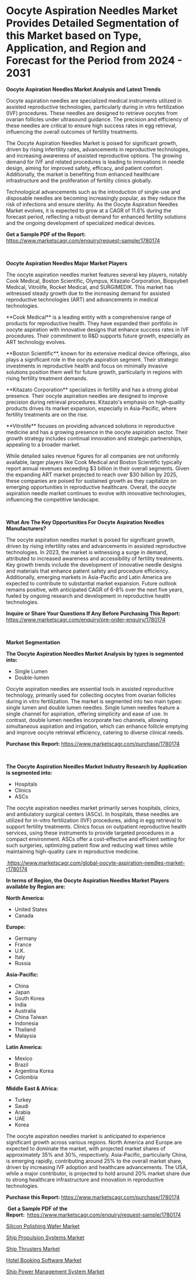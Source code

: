 <p><h1>Oocyte Aspiration Needles Market Provides Detailed Segmentation of this Market based on Type, Application, and Region and Forecast for the Period from 2024 - 2031</h1></p><p><strong>Oocyte Aspiration Needles Market Analysis and Latest Trends</strong></p>
<p><p>Oocyte aspiration needles are specialized medical instruments utilized in assisted reproductive technologies, particularly during in vitro fertilization (IVF) procedures. These needles are designed to retrieve oocytes from ovarian follicles under ultrasound guidance. The precision and efficiency of these needles are critical to ensure high success rates in egg retrieval, influencing the overall outcomes of fertility treatments.</p><p>The Oocyte Aspiration Needles Market is poised for significant growth, driven by rising infertility rates, advancements in reproductive technologies, and increasing awareness of assisted reproductive options. The growing demand for IVF and related procedures is leading to innovations in needle design, aiming for improved safety, efficacy, and patient comfort. Additionally, the market is benefiting from enhanced healthcare infrastructure and the proliferation of fertility clinics globally.</p><p>Technological advancements such as the introduction of single-use and disposable needles are becoming increasingly popular, as they reduce the risk of infections and ensure sterility. As the Oocyte Aspiration Needles Market evolves, it is expected to grow at a CAGR of 11.6% during the forecast period, reflecting a robust demand for enhanced fertility solutions and the ongoing development of specialized medical devices.</p></p>
<p><strong>Get a Sample PDF of the Report:&nbsp;</strong> <a href="https://www.marketscagr.com/enquiry/request-sample/1780174?utm_campaign=1546&utm_medium=2&utm_source=Github&utm_content=ia&utm_term=09102024&utm_id=oocyte-aspiration-needles">https://www.marketscagr.com/enquiry/request-sample/1780174</a></p>
<p>&nbsp;</p>
<p><strong>Oocyte Aspiration Needles Major Market Players</strong></p>
<p><p>The oocyte aspiration needles market features several key players, notably Cook Medical, Boston Scientific, Olympus, Kitazato Corporation, Biopsybell Medical, Vitrolife, Rocket Medical, and SURGIMEDIK. This market has witnessed steady growth due to the increasing demand for assisted reproductive technologies (ART) and advancements in medical technologies.</p><p>**Cook Medical** is a leading entity with a comprehensive range of products for reproductive health. They have expanded their portfolio in oocyte aspiration with innovative designs that enhance success rates in IVF procedures. Their commitment to R&D supports future growth, especially as ART technology evolves.</p><p>**Boston Scientific**, known for its extensive medical device offerings, also plays a significant role in the oocyte aspiration segment. Their strategic investments in reproductive health and focus on minimally invasive solutions position them well for future growth, particularly in regions with rising fertility treatment demands.</p><p>**Kitazato Corporation** specializes in fertility and has a strong global presence. Their oocyte aspiration needles are designed to improve precision during retrieval procedures. Kitazato's emphasis on high-quality products drives its market expansion, especially in Asia-Pacific, where fertility treatments are on the rise.</p><p>**Vitrolife** focuses on providing advanced solutions in reproductive medicine and has a growing presence in the oocyte aspiration sector. Their growth strategy includes continual innovation and strategic partnerships, appealing to a broader market.</p><p>While detailed sales revenue figures for all companies are not uniformly available, larger players like Cook Medical and Boston Scientific typically report annual revenues exceeding $3 billion in their overall segments. Given the expanding ART market projected to reach over $30 billion by 2025, these companies are poised for sustained growth as they capitalize on emerging opportunities in reproductive healthcare. Overall, the oocyte aspiration needle market continues to evolve with innovative technologies, influencing the competitive landscape.</p></p>
<p>&nbsp;</p>
<p><strong>What Are The Key Opportunities For Oocyte Aspiration Needles Manufacturers?</strong></p>
<p><p>The oocyte aspiration needles market is poised for significant growth, driven by rising infertility rates and advancements in assisted reproductive technologies. In 2023, the market is witnessing a surge in demand, attributed to increased awareness and accessibility of fertility treatments. Key growth trends include the development of innovative needle designs and materials that enhance patient safety and procedure efficiency. Additionally, emerging markets in Asia-Pacific and Latin America are expected to contribute to substantial market expansion. Future outlook remains positive, with anticipated CAGR of 6-8% over the next five years, fueled by ongoing research and development in reproductive health technologies.</p></p>
<p><strong>Inquire or Share Your Questions If Any Before Purchasing This Report:</strong> <a href="https://www.marketscagr.com/enquiry/pre-order-enquiry/1780174?utm_campaign=1546&utm_medium=2&utm_source=Github&utm_content=ia&utm_term=09102024&utm_id=oocyte-aspiration-needles">https://www.marketscagr.com/enquiry/pre-order-enquiry/1780174</a></p>
<p>&nbsp;</p>
<p><strong>Market Segmentation</strong></p>
<p><strong>The Oocyte Aspiration Needles Market Analysis by types is segmented into:</strong></p>
<p><ul><li>Single Lumen</li><li>Double-lumen</li></ul></p>
<p><p>Oocyte aspiration needles are essential tools in assisted reproductive technology, primarily used for collecting oocytes from ovarian follicles during in vitro fertilization. The market is segmented into two main types: single lumen and double lumen needles. Single lumen needles feature a single channel for aspiration, offering simplicity and ease of use. In contrast, double lumen needles incorporate two channels, allowing simultaneous aspiration and irrigation, which can enhance follicle emptying and improve oocyte retrieval efficiency, catering to diverse clinical needs.</p></p>
<p><strong>Purchase this Report:&nbsp;</strong><a href="https://www.marketscagr.com/purchase/1780174?utm_campaign=1546&utm_medium=2&utm_source=Github&utm_content=ia&utm_term=09102024&utm_id=oocyte-aspiration-needles">https://www.marketscagr.com/purchase/1780174</a></p>
<p>&nbsp;</p>
<p><strong>The Oocyte Aspiration Needles Market Industry Research by Application is segmented into:</strong></p>
<p><ul><li>Hospitals</li><li>Clinics</li><li>ASCs</li></ul></p>
<p><p>The oocyte aspiration needles market primarily serves hospitals, clinics, and ambulatory surgical centers (ASCs). In hospitals, these needles are utilized for in-vitro fertilization (IVF) procedures, aiding in egg retrieval to support fertility treatments. Clinics focus on outpatient reproductive health services, using these instruments to provide targeted procedures in a compact environment. ASCs offer a cost-effective and efficient setting for such surgeries, optimizing patient flow and reducing wait times while maintaining high-quality care in reproductive medicine.</p></p>
<p><a href="https://www.marketscagr.com/global-oocyte-aspiration-needles-market-r1780174?utm_campaign=1546&utm_medium=2&utm_source=Github&utm_content=ia&utm_term=09102024&utm_id=oocyte-aspiration-needles">&nbsp;https://www.marketscagr.com/global-oocyte-aspiration-needles-market-r1780174</a></p>
<p><strong>In terms of Region, the Oocyte Aspiration Needles Market Players available by Region are:</strong></p>
<p>
    <p> <strong> North America: </strong>
        <ul>
            <li>United States</li>
            <li>Canada</li>
        </ul>
        </p> 
    <p> <strong> Europe: </strong>
        <ul>
            <li>Germany</li>
            <li>France</li>
            <li>U.K.</li>
            <li>Italy</li>
            <li>Russia</li>
        </ul>
        </p> 
    <p> <strong> Asia-Pacific: </strong>
        <ul>
            <li>China</li>
            <li>Japan</li>
            <li>South Korea</li>
            <li>India</li>
            <li>Australia</li>
            <li>China Taiwan</li>
            <li>Indonesia</li>
            <li>Thailand</li>
            <li>Malaysia</li>
        </ul>
        </p> 
    <p> <strong> Latin America: </strong>
        <ul>
            <li>Mexico</li>
            <li>Brazil</li>
            <li>Argentina Korea</li>
            <li>Colombia</li>
        </ul>
        </p> 
    <p> <strong> Middle East & Africa: </strong>
        <ul>
            <li>Turkey</li>
            <li>Saudi</li>
            <li>Arabia</li>
            <li>UAE</li>
            <li>Korea</li>
        </ul>
    </p>
    </p>
<p><p>The oocyte aspiration needles market is anticipated to experience significant growth across various regions. North America and Europe are expected to dominate the market, with projected market shares of approximately 35% and 30%, respectively. Asia-Pacific, particularly China, is emerging rapidly, contributing around 25% to the overall market share, driven by increasing IVF adoption and healthcare advancements. The USA, while a major contributor, is projected to hold around 20% market share due to strong healthcare infrastructure and innovation in reproductive technologies.</p></p>
<p><strong>Purchase this Report: </strong><a href="https://www.marketscagr.com/purchase/1780174?utm_campaign=1546&utm_medium=2&utm_source=Github&utm_content=ia&utm_term=09102024&utm_id=oocyte-aspiration-needles">https://www.marketscagr.com/purchase/1780174</a></p>
<p>&nbsp;<strong>Get a Sample PDF of the Report:&nbsp;&nbsp;</strong><a href="https://www.marketscagr.com/enquiry/request-sample/1780174?utm_campaign=1546&utm_medium=2&utm_source=Github&utm_content=ia&utm_term=09102024&utm_id=oocyte-aspiration-needles">https://www.marketscagr.com/enquiry/request-sample/1780174</a></p>
<p><strong></strong></p>
<p><p><a href="https://github.com/FahadAhmed223/Market-Research-Report-List-1/blob/main/silicon-polishing-wafer-market.md?utm_campaign=1546&utm_medium=2&utm_source=Github&utm_content=ia&utm_term=09102024&utm_id=oocyte-aspiration-needles">Silicon Polishing Wafer Market</a></p><p><a href="https://www.linkedin.com/pulse/ship-propulsion-systems-market-shifts-strategic-analysis-9xyue?utm_campaign=1546&utm_medium=2&utm_source=Github&utm_content=ia&utm_term=09102024&utm_id=oocyte-aspiration-needles">Ship Propulsion Systems Market</a></p><p><a href="https://www.linkedin.com/pulse/ship-thrusters-market-share-size-trends-industry-analysis-report-mhcxf?trackingId=vLEtyq4dRnamd6WVgyFeNA%3D%3D&utm_campaign=1546&utm_medium=2&utm_source=Github&utm_content=ia&utm_term=09102024&utm_id=oocyte-aspiration-needles">Ship Thrusters Market</a></p><p><a href="https://www.linkedin.com/pulse/analyzing-hotel-booking-software-market-dynamics-growth-drivers-icqle?trackingId=FuF2NribSu6v%2FvAo%2FUTZyg%3D%3D&utm_campaign=1546&utm_medium=2&utm_source=Github&utm_content=ia&utm_term=09102024&utm_id=oocyte-aspiration-needles">Hotel Booking Software Market</a></p><p><a href="https://www.linkedin.com/pulse/ship-power-management-system-market-size-growth-industry-analysis-1itle?utm_campaign=1546&utm_medium=2&utm_source=Github&utm_content=ia&utm_term=09102024&utm_id=oocyte-aspiration-needles">Ship Power Management System Market</a></p></p>